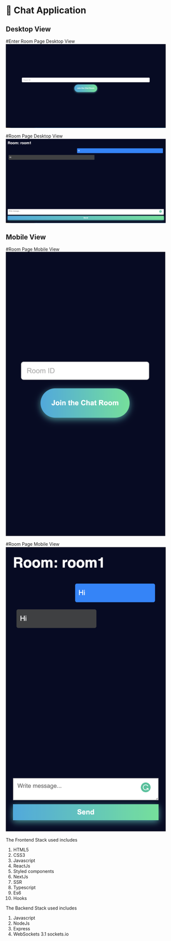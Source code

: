 # 🎉 Chat Application

## Desktop View

#Enter Room Page Desktop View
![ScreenShot](/screenshots/EnterRoomDesktop.png?raw=true "Optional Title")

#Room Page Desktop View
![ScreenShot](/screenshots/RoomDesktop.png?raw=true "Optional Title")

## Mobile View

#Room Page Mobile View
![Alt text](/screenshots/EnterRoomMobile.png?raw=true "Optional Title")

#Room Page Mobile View
![Alt text](/screenshots/RoomMobile.png?raw=true "Optional Title")


The Frontend Stack used includes

1. HTML5
2. CSS3
3. Javascript
4. ReactJs
5. Styled components
6. NextJs
7. SSR
8. Typescript
9. Es6
10. Hooks

The Backend Stack used includes

1. Javascript
2. NodeJs
3. Express
3. WebSockets
   3.1 sockets.io
 
